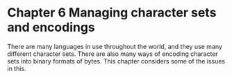 # Chapter 6 Managing character sets and encodings

There are many languages in use throughout the world, and they use many different character sets. There are also many ways of encoding character sets into binary formats of bytes. This chapter considers some of the issues in this.